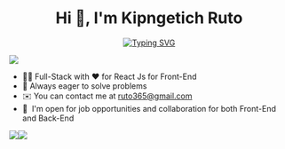 <h1 align="center"> Hi 👋, I'm Kipngetich Ruto </h1>

<!--
**kipngetich-ruto/kipngetich-ruto** is a ✨ _special_ ✨ repository because its `README.md` (this file) appears on your GitHub profile.

Here are some ideas to get you started:

- 🔭 I’m currently working on ...
- 🌱 I’m currently learning ...
- 👯 I’m looking to collaborate on ...
- 🤔 I’m looking for help with ...
- 💬 Ask me about ...
- 📫 How to reach me: ...
- 😄 Pronouns: ...
- ⚡ Fun fact: ...
-->

<p align='center'>
    <a href="https://git.io/typing-svg"><img src="https://readme-typing-svg.demolab.com?font=Fira+Code&pause=1000&color=FF6437&width=435&lines=Full-stack+Web+Developer;Always+Learning+New+things;Open+for+Opportunities" alt="Typing SVG" /></a>
</p>

![](https://komarev.com/ghpvc/?username=kipngetich-ruto&label=PROFILE+VIEWS&base=20&abbreviated=true&style=for-the-badge&color=brightgreen)

* 👨‍💻 Full-Stack with ❤️ for React Js for Front-End
* 🚀 Always eager to solve problems
* ✉️ You can contact me at [ruto365@gmail.com](mailto:ruto36@gmail.com)
* 🤝  I'm open for job opportunities and collaboration for both Front-End and Back-End

<a href="https://www.github.com/kipngetich-ruto" target="_blank" rel="noreferrer"><img
src="https://img.shields.io/github/followers/kipngetich-ruto?logo=github&style=for-the-badge&color=brightgreen&labelColor=1c1917" /></a><a href="https://www.x.com/ruto365" target="_blank" rel="noreferrer"><img
src="https://img.shields.io/twitter/follow/ruto365?logo=twitter&style=for-the-badge&color=brightgreen&labelColor=1c1917"
/></a>